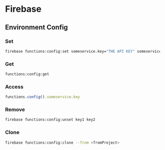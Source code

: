 # Firebase

## Environment Config

### Set
```bash
firebase functions:config:set someservice.key="THE API KEY" someservice.id="THE CLIENT ID"
```

### Get
```bash
functions:config:get
```

### Access
```javascript
functions.config().someservice.key
```

### Remove
```bash
firebase functions:config:unset key1 key2
```

### Clone
```bash
firebase functions:config:clone --from <fromProject>
```